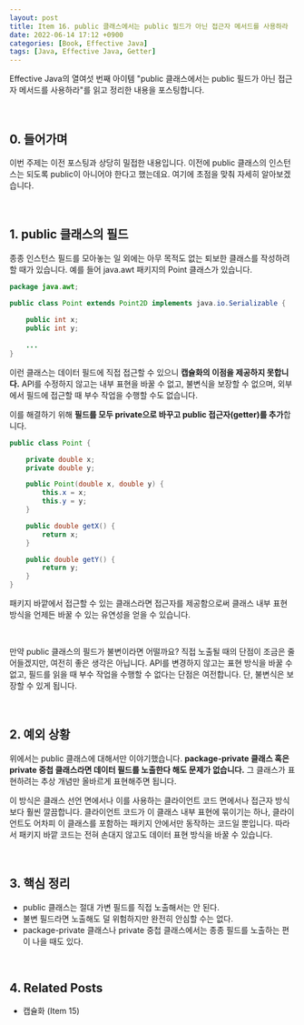 ```yaml
---
layout: post
title: Item 16. public 클래스에서는 public 필드가 아닌 접근자 메서드를 사용하라
date: 2022-06-14 17:12 +0900
categories: [Book, Effective Java]
tags: [Java, Effective Java, Getter]
---
```




Effective Java의 열여섯 번째 아이템 "public 클래스에서는 public 필드가 아닌 접근자 메서드를 사용하라"를 읽고 정리한 내용을 포스팅합니다.

<br>

## 0. 들어가며

이번 주제는 이전 포스팅과 상당히 밀접한 내용입니다. 이전에 public 클래스의 인스턴스는 되도록 public이 아니어야 한다고 했는데요. 여기에 초점을 맞춰 자세히 알아보겠습니다.

<br>

## 1. public 클래스의 필드

종종 인스턴스 필드를 모아놓는 일 외에는 아무 목적도 없는 퇴보한 클래스를 작성하려 할 때가 있습니다. 예를 들어 java.awt 패키지의 Point 클래스가 있습니다. 

```java
package java.awt;

public class Point extends Point2D implements java.io.Serializable {
  
    public int x;
    public int y;
  
    ...
}
```

이런 클래스는 데이터 필드에 직접 접근할 수 있으니 **캡슐화의 이점을 제공하지 못합니다.** API를 수정하지 않고는 내부 표현을 바꿀 수 없고, 불변식을 보장할 수 없으며, 외부에서 필드에 접근할 때 부수 작업을 수행할 수도 없습니다.

이를 해결하기 위해 **필드를 모두 private으로 바꾸고 public 접근자(getter)를 추가**합니다.

```java
public class Point {

    private double x;
    private double y;

    public Point(double x, double y) {
        this.x = x;
        this.y = y;
    }

    public double getX() {
        return x;
    }

    public double getY() {
        return y;
    }
}
```

패키지 바깥에서 접근할 수 있는 클래스라면 접근자를 제공함으로써 클래스 내부 표현 방식을 언제든 바꿀 수 있는 유연성을 얻을 수 있습니다. 

<br>

만약 public 클래스의 필드가 불변이라면 어떨까요? 직접 노출될 때의 단점이 조금은 줄어들겠지만, 여전히 좋은 생각은 아닙니다. API를 변경하지 않고는 표현 방식을 바꿀 수 없고, 필드를 읽을 때 부수 작업을 수행할 수 없다는 단점은 여전합니다. 단, 불변식은 보장할 수 있게 됩니다.

<br>

## 2. 예외 상황

위에서는 public 클래스에 대해서만 이야기했습니다. **package-private 클래스 혹은 private 중첩 클래스라면 데이터 필드를 노출한다 해도 문제가 없습니다.** 그 클래스가 표현하려는 추상 개념만 올바르게 표현해주면 됩니다.

이 방식은 클래스 선언 면에서나 이를 사용하는 클라이언트 코드 면에서나 접근자 방식보다 훨씬 깔끔합니다. 클라이언트 코드가 이 클래스 내부 표현에 묶이기는 하나, 클라이언트도 어차피 이 클래스를 포함하는 패키지 안에서만 동작하는 코드일 뿐입니다. 따라서 패키지 바깥 코드는 전혀 손대지 않고도 데이터 표현 방식을 바꿀 수 있습니다.

<br>

## 3. 핵심 정리

- public 클래스는 절대 가변 필드를 직접 노출해서는 안 된다.
- 불변 필드라면 노출해도 덜 위험하지만 완전히 안심할 수는 없다.
- package-private 클래스나 private 중첩 클래스에서는 종종 필드를 노출하는 편이 나을 때도 있다.

<br>

## 4. Related Posts

- 캡슐화 (Item 15)
